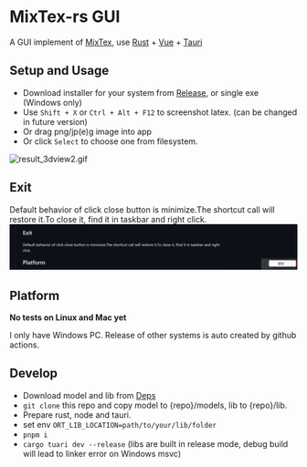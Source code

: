 # MixTex-rs GUI

A GUI implement of [MixTex](https://github.com/RQLuo/MixTeX-Latex-OCR/tree/MixTeX-v1.1.2), use [Rust](https://www.rust-lang.org/) + [Vue](https://github.com/vuejs/) + [Tauri](https://github.com/tauri-apps/tauri)


##  Setup and Usage

- Download installer for your system from [Release](https://github.com/MosRat/MixTex-rs-GUI/releases/latest), or single exe (Windows only)
- Use `Shift + X` or `Ctrl + Alt + F12` to screenshot latex. (can be changed in future version)
- Or drag png/jp(e)g image into app
- Or click `Select` to choose one from filesystem.

![result_3dview2.gif](docs%2Fgif%2Fresult_3dview2.gif)

## Exit
Default behavior of click close button is minimize.The shortcut call will restore it.To close it, find it in taskbar and right click.
![img.png](docs/img/img.png)
## Platform

**No tests on Linux and Mac yet**

I only have Windows PC. Release of other systems is auto created by github actions.

## Develop

- Download model and lib from [Deps](https://github.com/MosRat/MixTex-rs-GUI/releases/tag/deps)
- ``` git clone ``` this repo and copy model to {repo}/models, lib to {repo}/lib.
- Prepare rust, node and tauri.
- set env ``` ORT_LIB_LOCATION=path/to/your/lib/folder  ```
- ```pnpm i ```
- ``` cargo tuari dev --release ``` (libs are built in release mode, debug build will lead to linker error on Windows msvc)

